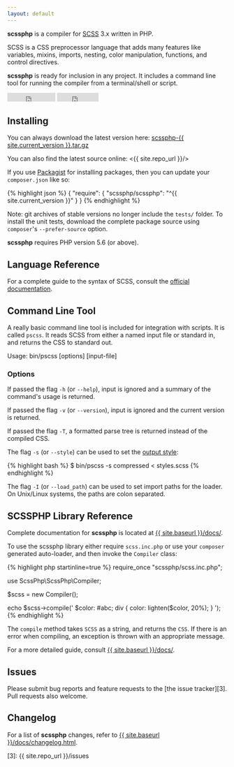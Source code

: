 ```yaml
---
layout: default
---
```


**scssphp** is a compiler for [SCSS][0] 3.x written in PHP.

SCSS is a CSS preprocessor language that adds many features like variables,
mixins, imports, nesting, color manipulation, functions, and control directives.

**scssphp** is ready for inclusion in any project. It includes a command
line tool for running the compiler from a terminal/shell or script.

<div class="github-buttons">
<iframe src="http://ghbtns.com/github-btn.html?user=scssphp&repo=scssphp&type=watch&count=true" allowtransparency="true" frameborder="0" scrolling="0" width="110px" height="20px"></iframe>
<iframe src="http://ghbtns.com/github-btn.html?user=scssphp&repo=scssphp&type=fork&count=true" allowtransparency="true" frameborder="0" scrolling="0" width="95px" height="20px"></iframe>
</div>

<a name="installing"></a>

## Installing

You can always download the latest version here:
<a href="{{ site.repo_url }}/archive/{{ site.current_version }}.tar.gz" id="download-link">scssphp-{{ site.current_version }}.tar.gz</a>

You can also find the latest source online:
<{{ site.repo_url }}/>

If you use [Packagist][2] for installing packages, then you can update your `composer.json` like so:

{% highlight json %}
{
    "require": {
        "scssphp/scssphp": "^{{ site.current_version }}"
    }
}
{% endhighlight %}

Note: git archives of stable versions no longer include the `tests/` folder.
To install the unit tests, download the complete package source using `composer`'s
`--prefer-source` option.

**scssphp** requires PHP version 5.6 (or above).

## Language Reference

For a complete guide to the syntax of SCSS, consult the [official documentation][1].

## Command Line Tool

A really basic command line tool is included for integration with scripts. It
is called `pscss`. It reads SCSS from either a named input file or standard in,
and returns the CSS to standard out.

Usage: bin/pscss [options] [input-file]

### Options

If passed the flag `-h` (or `--help`), input is ignored and a summary of the command's usage is returned.

If passed the flag `-v` (or `--version`), input is ignored and the current version is returned.

If passed the flag `-T`, a formatted parse tree is returned instead of the compiled CSS.

The flag `-s` (or `--style`) can be used to set the [output style](docs/#output-formatting):

{% highlight bash %}
$ bin/pscss -s compressed < styles.scss
{% endhighlight %}

The flag `-I` (or `--load_path`) can be used to set import paths for the loader. On Unix/Linux systems,
the paths are colon separated.

## SCSSPHP Library Reference

Complete documentation for **scssphp** is located at <a href="{{ site.baseurl }}/docs/">{{ site.baseurl }}/docs/</a>.

To use the scssphp library either require `scss.inc.php` or use your `composer` generated auto-loader, and then
invoke the `Compiler` class:

{% highlight php startinline=true %}
require_once "scssphp/scss.inc.php";

use ScssPhp\ScssPhp\Compiler;

$scss = new Compiler();

echo $scss->compile('
  $color: #abc;
  div { color: lighten($color, 20%); }
');
{% endhighlight %}

The `compile` method takes `SCSS` as a string, and returns the `CSS`. If there
is an error when compiling, an exception is thrown with an appropriate
message.

For a more detailed guide, consult <a href="{{ site.baseurl }}/docs/">{{ site.baseurl }}/docs/</a>.

<a name="issues"></a>

## Issues

Please submit bug reports and feature requests to the [the issue tracker][3]. Pull requests also welcome.

## Changelog

For a list of **scssphp** changes, refer to <a href="{{ site.baseurl }}/docs/changelog.html">{{ site.baseurl }}/docs/changelog.html</a>.

  [0]: https://sass-lang.com/
  [1]: https://sass-lang.com/documentation
  [2]: https://packagist.org/
  [3]: {{ site.repo_url }}/issues
